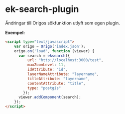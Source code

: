 # ek-search-plugin

Ändringar till Origos sökfunktion utlyft som egen plugin.

**Exempel:**
```HTML
<script type="text/javascript">
    var origo = Origo('index.json');
    origo.on('load', function (viewer) {
      var search = eksearch({
          url: "http://localhost:3000/test",
          maxZoomLevel: 11,
          idAttribute: "id",
          layerNameAttribute: "layername",
          titleAttribute: "layername",
          contentAttribute: "title",
          type: "postgis"
        });
      viewer.addComponent(search);
    });
</script>
```
